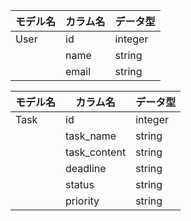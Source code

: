 | モデル名 | カラム名 | データ型 |
|----------|----------|----------|
| User     | id       | integer  |
|          | name     | string   |
|          | email    | string   |

| モデル名 | カラム名     | データ型 |
|----------|--------|----------|
| Task     | id           | integer  |
|          | task_name    | string   |
|          | task_content | string   |
|          | deadline     | string   |
|          | status       | string   |
|          | priority     | string   |
